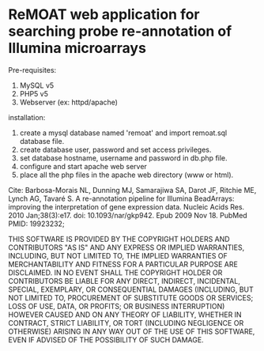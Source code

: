 # ReMOAT web application for searching probe re-annotation of Illumina microarrays

Pre-requisites:

1. MySQL v5
2. PHP5 v5
3. Webserver (ex: httpd/apache)

installation:

1. create a mysql database named 'remoat' and import remoat.sql database file.
2. create database user, password and set access privileges.
3. set database hostname, username and password in db.php file.
4. configure and start apache web server
5. place all the php files in the apache web directory (www or html).

Cite:
Barbosa-Morais NL, Dunning MJ, Samarajiwa SA, Darot JF, Ritchie ME, Lynch AG, 
Tavaré S. A re-annotation pipeline for Illumina BeadArrays: improving the
interpretation of gene expression data. Nucleic Acids Res. 2010 Jan;38(3):e17.
doi: 10.1093/nar/gkp942. Epub 2009 Nov 18. PubMed PMID: 19923232;



THIS SOFTWARE IS PROVIDED BY THE COPYRIGHT HOLDERS AND CONTRIBUTORS "AS IS" AND ANY EXPRESS OR IMPLIED WARRANTIES, INCLUDING, BUT NOT LIMITED TO, THE IMPLIED WARRANTIES OF MERCHANTABILITY AND FITNESS FOR A PARTICULAR PURPOSE ARE DISCLAIMED. IN NO EVENT SHALL THE COPYRIGHT HOLDER OR CONTRIBUTORS BE LIABLE FOR ANY DIRECT, INDIRECT, INCIDENTAL, SPECIAL, EXEMPLARY, OR CONSEQUENTIAL DAMAGES (INCLUDING, BUT NOT LIMITED TO, PROCUREMENT OF SUBSTITUTE GOODS OR SERVICES; LOSS OF USE, DATA, OR PROFITS; OR BUSINESS INTERRUPTION) HOWEVER CAUSED AND ON ANY THEORY OF LIABILITY, WHETHER IN CONTRACT, STRICT LIABILITY, OR TORT (INCLUDING NEGLIGENCE OR OTHERWISE) ARISING IN ANY WAY OUT OF THE USE OF THIS SOFTWARE, EVEN IF ADVISED OF THE POSSIBILITY OF SUCH DAMAGE.





